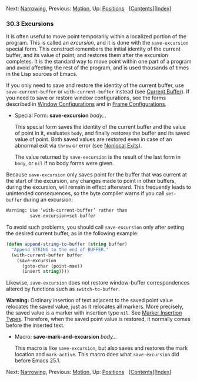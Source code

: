 

Next: [Narrowing](Narrowing.html), Previous: [Motion](Motion.html), Up: [Positions](Positions.html)   \[[Contents](index.html#SEC_Contents "Table of contents")]\[[Index](Index.html "Index")]

### 30.3 Excursions

It is often useful to move point temporarily within a localized portion of the program. This is called an *excursion*, and it is done with the `save-excursion` special form. This construct remembers the initial identity of the current buffer, and its value of point, and restores them after the excursion completes. It is the standard way to move point within one part of a program and avoid affecting the rest of the program, and is used thousands of times in the Lisp sources of Emacs.

If you only need to save and restore the identity of the current buffer, use `save-current-buffer` or `with-current-buffer` instead (see [Current Buffer](Current-Buffer.html)). If you need to save or restore window configurations, see the forms described in [Window Configurations](Window-Configurations.html) and in [Frame Configurations](Frame-Configurations.html).

*   Special Form: **save-excursion** *body…*

    This special form saves the identity of the current buffer and the value of point in it, evaluates `body`, and finally restores the buffer and its saved value of point. Both saved values are restored even in case of an abnormal exit via `throw` or error (see [Nonlocal Exits](Nonlocal-Exits.html)).

    The value returned by `save-excursion` is the result of the last form in `body`, or `nil` if no body forms were given.

Because `save-excursion` only saves point for the buffer that was current at the start of the excursion, any changes made to point in other buffers, during the excursion, will remain in effect afterward. This frequently leads to unintended consequences, so the byte compiler warns if you call `set-buffer` during an excursion:

```lisp
Warning: Use ‘with-current-buffer’ rather than
         save-excursion+set-buffer
```

To avoid such problems, you should call `save-excursion` only after setting the desired current buffer, as in the following example:

```lisp
(defun append-string-to-buffer (string buffer)
  "Append STRING to the end of BUFFER."
  (with-current-buffer buffer
    (save-excursion
      (goto-char (point-max))
      (insert string))))
```

Likewise, `save-excursion` does not restore window-buffer correspondences altered by functions such as `switch-to-buffer`.

**Warning:** Ordinary insertion of text adjacent to the saved point value relocates the saved value, just as it relocates all markers. More precisely, the saved value is a marker with insertion type `nil`. See [Marker Insertion Types](Marker-Insertion-Types.html). Therefore, when the saved point value is restored, it normally comes before the inserted text.

*   Macro: **save-mark-and-excursion** *body…*

    This macro is like `save-excursion`, but also saves and restores the mark location and `mark-active`. This macro does what `save-excursion` did before Emacs 25.1.

Next: [Narrowing](Narrowing.html), Previous: [Motion](Motion.html), Up: [Positions](Positions.html)   \[[Contents](index.html#SEC_Contents "Table of contents")]\[[Index](Index.html "Index")]
